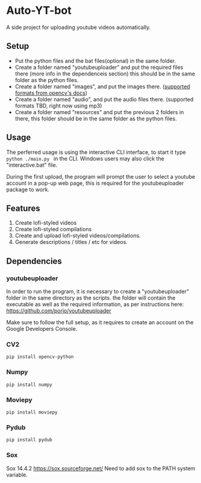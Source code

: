 # Auto-YT-bot
 A side project for uploading youtube videos automatically.

## Setup
- Put the python files and the bat files(optional) in the same folder.
- Create a folder named "youtubeuploader" and put the required files there (more info in the dependenceis section) this should be in the same folder as the python files.
- Create a folder named "images", and put the images there. ([supported formats from opencv's docs](https://docs.opencv.org/3.4/d4/da8/group__imgcodecs.html "supported formats from opencv's docs"))
- Create a folder named "audio", and put the audio files there. (supported formats TBD, right now using mp3)
- Create a folder named "resources" and put the previous 2 folders in there, this folder should be in the same folder as the python files.

## Usage
The perferred usage is using the interactive CLI interface, to start it type `python ./main.py `  in the CLI. Windows users may also click the "interactive.bat" file.

During the first upload, the program will prompt the user to select a youtube account in a pop-up web page, this is required for the youtubeuploader package to work.

## Features
1. Create lofi-styled videos
2. Create lofi-styled compilations
3. Create and upload lofi-styled videos/compilations.
4. Generate descriptions / titles / etc for videos.

## Dependencies
### youtubeuploader
In order to run the program, it is necessary to create a "youtubeuploader" folder in the same directory as the scripts.
 the folder will contain the executable as well as the required information, as per instructions here: 
https://github.com/porjo/youtubeuploader

Make sure to follow the full setup, as it requires to create an account on the Google Developers Console.

### CV2
`pip install opencv-python`
### Numpy
`pip install numpy`
### Moviepy
`pip install moviepy`
### Pydub
`pip install pydub`
### Sox
Sox 14.4.2
https://sox.sourceforge.net/
Need to add sox to the PATH system variable.

